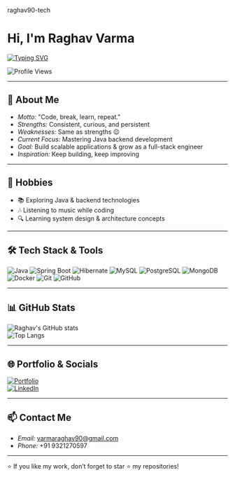 raghav90-tech

<!-- Typing Animation -->
# Hi, I'm Raghav Varma

[![Typing SVG](https://readme-typing-svg.demolab.com?font=Fira+Code&size=24&duration=2500&pause=1000&color=FF6F00&width=600&lines=Java+Developer;Backend+Engineer;Problem+Solver;Tech+Explorer;Future+Innovator)](https://git.io/typing-svg)


<!-- Profile Views -->
![Profile Views](https://komarev.com/ghpvc/?username=raghav90-tech&label=Profile%20Views&color=FF6F00&style=flat)

---

## 🌟 About Me  
- *Motto:* "Code, break, learn, repeat."  
- *Strengths:* Consistent, curious, and persistent  
- *Weaknesses:* Same as strengths 😉  
- *Current Focus:* Mastering Java backend development  
- *Goal:* Build scalable applications & grow as a full-stack engineer  
- *Inspiration:* Keep building, keep improving  

---

## 👀 Hobbies  
- 📚 Exploring Java & backend technologies  
- 🎶 Listening to music while coding  
- 🔍 Learning system design & architecture concepts  

---

## 🛠 Tech Stack & Tools  
![Java](https://img.shields.io/badge/Java-ED8B00?style=for-the-badge&logo=openjdk&logoColor=white)
![Spring Boot](https://img.shields.io/badge/Spring%20Boot-6DB33F?style=for-the-badge&logo=springboot&logoColor=white)
![Hibernate](https://img.shields.io/badge/Hibernate-59666C?style=for-the-badge&logo=hibernate&logoColor=white)
![MySQL](https://img.shields.io/badge/MySQL-4479A1?style=for-the-badge&logo=mysql&logoColor=white)
![PostgreSQL](https://img.shields.io/badge/PostgreSQL-316192?style=for-the-badge&logo=postgresql&logoColor=white)
![MongoDB](https://img.shields.io/badge/MongoDB-4EA94B?style=for-the-badge&logo=mongodb&logoColor=white)
![Docker](https://img.shields.io/badge/Docker-2496ED?style=for-the-badge&logo=docker&logoColor=white)
![Git](https://img.shields.io/badge/Git-F05032?style=for-the-badge&logo=git&logoColor=white)
![GitHub](https://img.shields.io/badge/GitHub-100000?style=for-the-badge&logo=github&logoColor=white)

---

## 📊 GitHub Stats  
![Raghav's GitHub stats](https://github-readme-stats.vercel.app/api?username=raghav90-tech&show_icons=true&theme=tokyonight&custom_title=Raghav%20Varma's%20GitHub%20Stats)  
![Top Langs](https://github-readme-stats.vercel.app/api/top-langs/?username=raghav90-tech&layout=compact&theme=tokyonight)

---

## 🌐 Portfolio & Socials  
[![Portfolio](https://img.shields.io/badge/Visit%20My%20Portfolio-FF6F00?style=for-the-badge&logo=vercel&logoColor=white)](https://your-portfolio-link.com)  
[![LinkedIn](https://img.shields.io/badge/LinkedIn-0A66C2?style=for-the-badge&logo=linkedin&logoColor=white)](https://linkedin.com/in/your-linkedin)  

---

## 📫 Contact Me  
- *Email:* varmaraghav90@gmail.com
- *Phone:* +91 9321270597 

---

⭐ If you like my work, don’t forget to star ⭐ my repositories!
